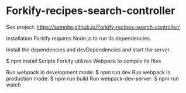 # Forkify-recipes-search-controller
See project: https://samnite.github.io/Forkify-recipes-search-controller/

Installation
Forkify requires Node.js to run its dependencies.

Install the dependencies and devDependencies and start the server.

$ npm install
Scripts
Forkify utilizes Webpack to compile its files

Run webpack in development mode:
$ npm run dev
Run webpack in production mode:
$ npm run build
Run webpack-dev-server:
$ npm run watch
